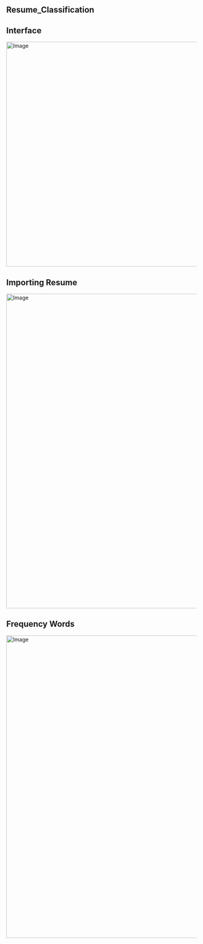 ## Resume_Classification

## Interface
<img width="1075" height="595" alt="Image" src="https://github.com/user-attachments/assets/cd3d79d7-053c-4e27-801f-34773a2f709a" />

## Importing Resume
<img width="985" height="833" alt="Image" src="https://github.com/user-attachments/assets/b0a0a009-1a2f-4143-8b9f-2001fb41eff6" />

## Frequency Words
<img width="1066" height="801" alt="Image" src="https://github.com/user-attachments/assets/c170ca15-66d8-48ac-9c29-c9598a9838f4" />



